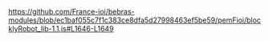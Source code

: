 https://github.com/France-ioi/bebras-modules/blob/ec1baf055c7f1c383ce8dfa5d27998463ef5be59/pemFioi/blocklyRobot_lib-1.1.js#L1646-L1649